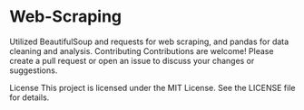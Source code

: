 # Web-Scraping
Utilized BeautifulSoup and requests for web scraping, and pandas for data cleaning and analysis.
Contributing
Contributions are welcome! Please create a pull request or open an issue to discuss your changes or suggestions.

License
This project is licensed under the MIT License. See the LICENSE file for details.
